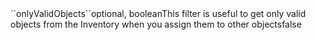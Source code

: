 <tr><td>``onlyValidObjects``</td><td>optional, boolean</td><td>This filter is useful to get only valid objects from the Inventory when you assign them to other objects</td><td></td><td>false</td></tr>
